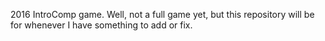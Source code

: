 2016 IntroComp game. Well, not a full game yet, but this repository will be for whenever I have something to add or fix.